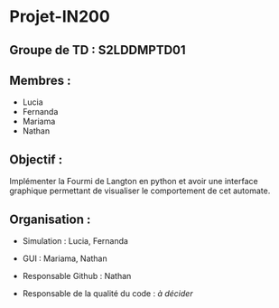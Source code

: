 # Projet-IN200

## Groupe de TD : S2LDDMPTD01

## Membres :

- Lucia
- Fernanda
- Mariama
- Nathan

## Objectif : 

Implémenter la Fourmi de Langton en python et avoir une interface graphique permettant de visualiser le comportement de cet automate.

## Organisation :
- Simulation : Lucia, Fernanda
- GUI : Mariama, Nathan

- Responsable Github : Nathan
- Responsable de la qualité du code : _à décider_
